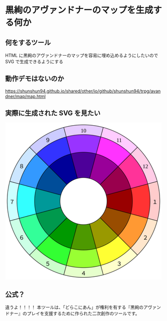 # 黒絢のアヴァンドナーのマップを生成する何か

## 何をするツール
HTML に黒絢のアヴァンドナーのマップを容易に埋め込めるようにしたいので SVG で生成できるようにする

## 動作デモはないのか
https://shunshun94.github.io/shared/other/io/github/shunshun94/trpg/avandner/map/map.html

## 実際に生成された SVG を見たい
![こんな](./map.svg)

## 公式？

違うよ！！！！
本ツールは、「どらこにあん」が権利を有する『黒絢のアヴァンドナー』のプレイを支援するために作られた二次創作のツールです。